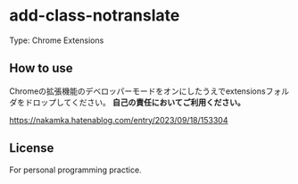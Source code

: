 # add-class-notranslate

Type: Chrome Extensions

## How to use

Chromeの拡張機能のデベロッパーモードをオンにしたうえでextensionsフォルダをドロップしてください。
**自己の責任においてご利用ください。**

https://nakamka.hatenablog.com/entry/2023/09/18/153304

## License

For personal programming practice.